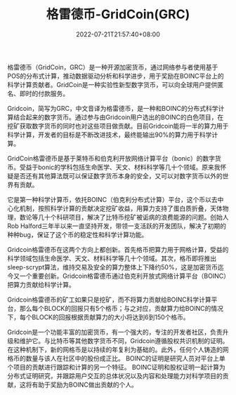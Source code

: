 ﻿---
weight: 
title: "格雷德币-GridCoin(GRC)"
description: "格雷德币（GridCoin，GRC）是一种开源加密货币，通过网络参与者使用基于POS的分布式计算，推动数据驱动分析和科学进步，用于奖励在BOINC平台上的科学计算贡献者"
date: 2022-07-21T21:57:40+08:00
lastmod: 2022-07-21T16:45:40+08:00
draft: false
authors: ["seven"]
featuredImage: "geleidebi-gridcoingrc.webp"
link: "https://gridcoin.us/"
tags: ["数字代币","格雷德币-GridCoin(GRC)"]
categories: ["navigation"]
navigation: ["数字代币"]
lightgallery: true
toc: true
pinned: false
recommend: false
recommend1: false
---
格雷德币（GridCoin，GRC）是一种开源加密货币，通过网络参与者使用基于POS的分布式计算，推动数据驱动分析和科学进步，用于奖励在BOINC平台上的科学计算贡献者。GridCoin是一种实验性新型数字货币，可以向全球用户提供匿名、即时的付款服务。

Gridcoin，简写为GRC，中文音译为格雷德币，是一种和BOINC的分布式科学计算结合起来的数字货币。通过参与由Gridcoin用户选出的BOINC的白色项目，在挖矿获取数字货币的同时也对这些项目做贡献。目前Gridcoin能将一半的算力用于科学计算，开发者的目标是不断改进技术，最终能输出90%的算力用于科学计算。

GridCoin格雷德币是基于莱特币和伯克利开放网络计算平台（bonic）的数字货币。受益于bonic的学科包括生命医学、天文、材料科学等几十个领域。原来我怀疑是否还有其他算法既可以保证数字货币本身的安全，又可以对数字货币以外的世界有贡献。

它是第一种科学计算币，依托BOINC（伯克利分布式计算）平台，这个币以去中心化机制，按照科学计算的贡献决定挖矿收益，用算力支持了蛋白质折叠，天体物理，数论等几十个科研项目，解决了比特币挖矿被诟病的浪费能源的问题。创始人Rob Halford三年半以来一直坚持开发，带领一支活跃的开发团队，解决了初期的种种bug，保证了这个币的稳定性和科学计算功能。

Gridcoin格雷德币在这两个方向上都创新。首先格币把算力用于网格计算，受益的科学领域包括生命医学、天文、材料科学等几十个领域。其次，格币即将推出sleep-scrypt算法，维持交易及安全的算力整体上下降约50%，这是加密货币迄今又一个重要创新。Gridcoin格雷德币通过伯克利开放式网络计算平台（BOINC）把算力贡献给科学计算。

Gridcoin格雷德币的矿工如果只是挖矿，而不将算力贡献给BOINC科学计算平台，那么每个BLOCK的回报只有5个格币；与之对应，贡献算力给BOINC的情况下，每个BLOCK的回报根据贡献算力的大小将达到6到150个格币。

Gridcoin是一个功能丰富的加密货币，有一个强大的，专注的开发者社区，负责升级和维护它。与比特币等其他数字货币不同，Gridcoin遵循股权共识机制的证明。在这种机制下，新的网格币是以持续的年复利为基础的。此外，任何个人铸造的网格币的数量与该人在社区中的股份成正比。 BOINC的证明是研究人员对平台上单个项目的贡献进行跟踪和计算的另一个特征。 BOINC证明和股权证明一起计算为分布式证明研究，并跟踪用户交互的总体状况以及内容和处理能力对科学项目的贡献，这将有助于奖励为BOINC做出贡献的个人。